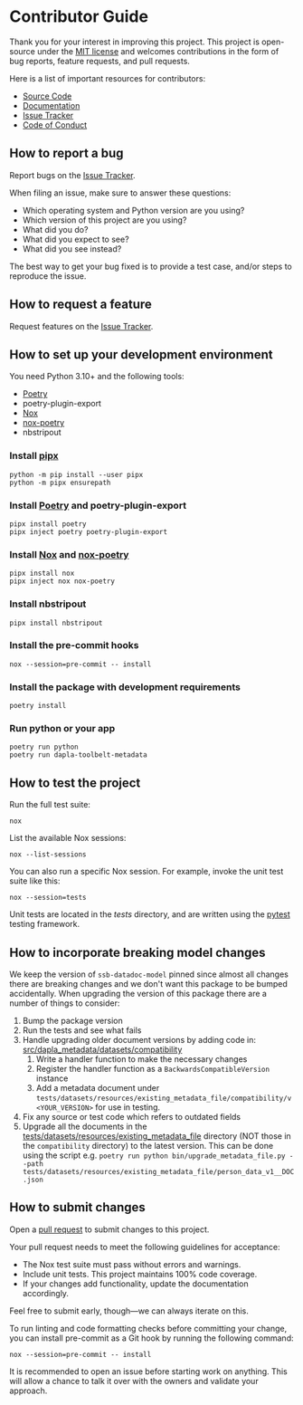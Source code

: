 # Contributor Guide

Thank you for your interest in improving this project.
This project is open-source under the [MIT license] and
welcomes contributions in the form of bug reports, feature requests, and pull requests.

Here is a list of important resources for contributors:

- [Source Code]
- [Documentation]
- [Issue Tracker]
- [Code of Conduct]

## How to report a bug

Report bugs on the [Issue Tracker].

When filing an issue, make sure to answer these questions:

- Which operating system and Python version are you using?
- Which version of this project are you using?
- What did you do?
- What did you expect to see?
- What did you see instead?

The best way to get your bug fixed is to provide a test case,
and/or steps to reproduce the issue.

## How to request a feature

Request features on the [Issue Tracker].

## How to set up your development environment

You need Python 3.10+ and the following tools:

- [Poetry]
- poetry-plugin-export
- [Nox]
- [nox-poetry]
- nbstripout

### Install [pipx]

```console
python -m pip install --user pipx
python -m pipx ensurepath
```

### Install [Poetry] and poetry-plugin-export

```console
pipx install poetry
pipx inject poetry poetry-plugin-export
```

### Install [Nox] and [nox-poetry]

```console
pipx install nox
pipx inject nox nox-poetry
```

### Install nbstripout

```console
pipx install nbstripout
```

### Install the pre-commit hooks

```console
nox --session=pre-commit -- install
```

### Install the package with development requirements

```console
poetry install
```

### Run python or your app

```console
poetry run python
poetry run dapla-toolbelt-metadata
```

## How to test the project

Run the full test suite:

```console
nox
```

List the available Nox sessions:

```console
nox --list-sessions
```

You can also run a specific Nox session.
For example, invoke the unit test suite like this:

```console
nox --session=tests
```

Unit tests are located in the _tests_ directory,
and are written using the [pytest] testing framework.

## How to incorporate breaking model changes

We keep the version of `ssb-datadoc-model` pinned since almost all changes there are breaking changes and we don't want this package to be bumped accidentally. When upgrading the version of this package there are a number of things to consider:

1. Bump the package version
1. Run the tests and see what fails
1. Handle upgrading older document versions by adding code in: [src/dapla_metadata/datasets/compatibility](src/dapla_metadata/datasets/compatibility)
   1. Write a handler function to make the necessary changes
   1. Register the handler function as a `BackwardsCompatibleVersion` instance
   1. Add a metadata document under `tests/datasets/resources/existing_metadata_file/compatibility/v<YOUR_VERSION>` for use in testing.
1. Fix any source or test code which refers to outdated fields
1. Upgrade all the documents in the [tests/datasets/resources/existing_metadata_file](tests/datasets/resources/existing_metadata_file) directory (NOT those in the `compatibility` directory) to the latest version. This can be done using the script e.g. `poetry run python bin/upgrade_metadata_file.py --path tests/datasets/resources/existing_metadata_file/person_data_v1__DOC.json`

## How to submit changes

Open a [pull request] to submit changes to this project.

Your pull request needs to meet the following guidelines for acceptance:

- The Nox test suite must pass without errors and warnings.
- Include unit tests. This project maintains 100% code coverage.
- If your changes add functionality, update the documentation accordingly.

Feel free to submit early, though—we can always iterate on this.

To run linting and code formatting checks before committing your change, you can install pre-commit as a Git hook by running the following command:

```console
nox --session=pre-commit -- install
```

It is recommended to open an issue before starting work on anything.
This will allow a chance to talk it over with the owners and validate your approach.

[mit license]: https://opensource.org/licenses/MIT
[source code]: https://github.com/statisticsnorway/dapla-toolbelt-metadata
[documentation]: https://statisticsnorway.github.io/dapla-toolbelt-metadata
[issue tracker]: https://github.com/statisticsnorway/dapla-toolbelt-metadata/issues
[pipx]: https://pipx.pypa.io/
[poetry]: https://python-poetry.org/
[nox]: https://nox.thea.codes/
[nox-poetry]: https://nox-poetry.readthedocs.io/
[pytest]: https://pytest.readthedocs.io/
[pull request]: https://github.com/statisticsnorway/dapla-toolbelt-metadata/pulls

<!-- github-only -->

[code of conduct]: CODE_OF_CONDUCT.md
